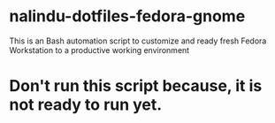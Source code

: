 # nalindu-dotfiles-fedora-gnome
This is an Bash automation script to customize and ready fresh Fedora Workstation to a productive working environment

# Don't run this script because, it is not ready to run yet.
